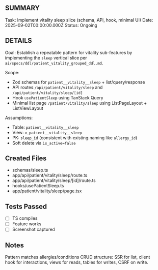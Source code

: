 ## SUMMARY
Task: Implement vitality sleep slice (schema, API, hook, minimal UI)
Date: 2025-09-02T00:00:00.000Z
Status: Ongoing

## DETAILS
Goal: Establish a repeatable pattern for vitality sub-features by implementing the `sleep` vertical slice per `ai/specs/ddl/patient_vitality_grouped_ddl.md`.

Scope:
- Zod schemas for `patient__vitality__sleep` + list/query/response
- API routes `/api/patient/vitality/sleep` and `/api/patient/vitality/sleep/[id]`
- Hook `usePatientSleep` using TanStack Query
- Minimal list page `/patient/vitality/sleep` using ListPageLayout + ListViewLayout

Assumptions:
- Table: `patient__vitality__sleep`
- View: `v_patient__vitality__sleep`
- PK: `sleep_id` (consistent with existing naming like `allergy_id`)
- Soft delete via `is_active=false`

## Created Files
- schemas/sleep.ts
- app/api/patient/vitality/sleep/route.ts
- app/api/patient/vitality/sleep/[id]/route.ts
- hooks/usePatientSleep.ts
- app/patient/vitality/sleep/page.tsx

## Tests Passed
- [ ] TS compiles
- [ ] Feature works
- [ ] Screenshot captured

## Notes
Pattern matches allergies/conditions CRUD structure: SSR for list, client hook for interactions, views for reads, tables for writes, CSRF on write.

